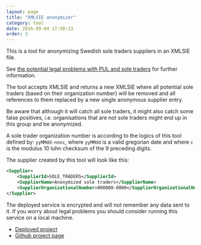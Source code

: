 ```yaml
---
layout: page
title: "XMLSIE anonymizer"
category: tool
date: 2016-09-04 17:50:13
order: 3
---
```

This is a tool for anonymizing Swedish sole traders suppliers in an XMLSIE file.

See
[the potential legal problems with PUL and sole traders](https://sambruk.github.io/Open-Accounts-Payable/doc/legal-considerations.html)
for further information.

The tool accepts XMLSIE and returns a new XMLSIE where all potential sole traders (based on their
organization number) will be removed and all references to them replaced by a new single anonymous supplier entry.

Be aware that although it will catch all sole traders, it might also catch some false positives, i.e. organisations that
are not sole traders might end up in this group and be anonymized.

A sole trader organization number is according to the logics of this tool defined by:
`yyMMdd-nnnc`, where `yyMMdd` is a valid gregorian date and where `c` is the modulus 10 luhn checksum of the 9 preceding digits.

The supplier created by this tool will look like this:
```xml
<Supplier>
    <SupplierId>SOLE_TRADERS</SupplierId>
    <SupplierName>Anonymized sole traders</SupplierName>
    <SupplierOrganizationalNumber>000000-0000</SupplierOrganizationalNumber>
</Supplier>
```

The deployed service is encrypted and will not remember any data sent to it. If you worry about legal problems you
should consider running this service on a local machine.


* [Deployed project](https://xmlsie.sambruk.kodapan.se/anonymize.html)
* [Github project page](https://github.com/kodapan/xmlsie-tools)


